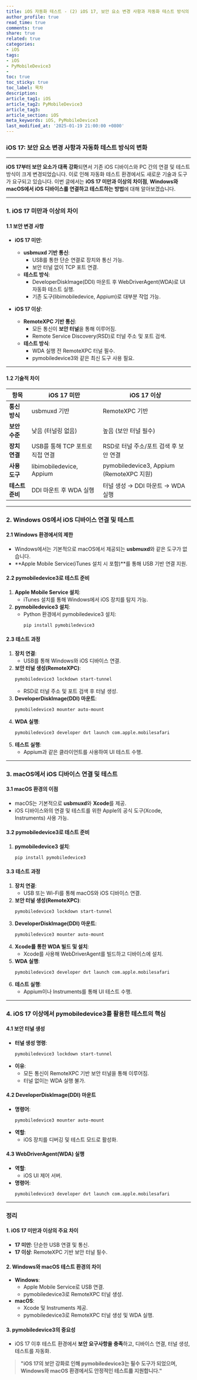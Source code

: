 ```yaml
---
title: iOS 자동화 테스트 - (2) iOS 17, 보안 요소 변경 사항과 자동화 테스트 방식의 변화
author_profile: true
read_time: true
comments: true
share: true
related: true
categories:
- iOS
tags:
- iOS
- PyMobileDevice3
- 
toc: true
toc_sticky: true
toc_label: 목차
description: 
article_tag1: iOS
article_tag2: PyMobileDevice3
article_tag3: 
article_section: iOS
meta_keywords: iOS, PyMobileDevice3
last_modified_at: '2025-01-19 21:00:00 +0800'
---
```



### **iOS 17: 보안 요소 변경 사항과 자동화 테스트 방식의 변화**

---

**iOS 17부터 보안 요소가 대폭 강화**되면서 기존 iOS 디바이스와 PC 간의 연결 및 테스트 방식이 크게 변경되었습니다. 이로 인해 자동화 테스트 환경에서도 새로운 기술과 도구가 요구되고 있습니다. 이번 글에서는 **iOS 17 미만과 이상의 차이점**, **Windows와 macOS에서 iOS 디바이스를 연결하고 테스트하는 방법**에 대해 알아보겠습니다.

---

### **1. iOS 17 미만과 이상의 차이**

#### **1.1 보안 변경 사항**
- **iOS 17 미만**:
  - **usbmuxd 기반 통신**:
    - USB를 통한 단순 연결로 장치와 통신 가능.
    - 보안 터널 없이 TCP 포트 연결.
  - **테스트 방식**:
    - DeveloperDiskImage(DDI) 마운트 후 WebDriverAgent(WDA)로 UI 자동화 테스트 실행.
    - 기존 도구(libimobiledevice, Appium)로 대부분 작업 가능.

- **iOS 17 이상**:
  - **RemoteXPC 기반 통신**:
    - 모든 통신이 **보안 터널**을 통해 이루어짐.
    - Remote Service Discovery(RSD)로 터널 주소 및 포트 검색.
  - **테스트 방식**:
    - WDA 실행 전 RemoteXPC 터널 필수.
    - pymobiledevice3와 같은 최신 도구 사용 필요.

---

#### **1.2 기술적 차이**
| **항목**              | **iOS 17 미만**                             | **iOS 17 이상**                             |
|-----------------------|---------------------------------------------|---------------------------------------------|
| **통신 방식**         | usbmuxd 기반                                | RemoteXPC 기반                              |
| **보안 수준**         | 낮음 (터널링 없음)                         | 높음 (보안 터널 필수)                       |
| **장치 연결**         | USB를 통해 TCP 포트로 직접 연결             | RSD로 터널 주소/포트 검색 후 보안 연결      |
| **사용 도구**         | libimobiledevice, Appium                   | pymobiledevice3, Appium (RemoteXPC 지원)   |
| **테스트 준비**       | DDI 마운트 후 WDA 실행                     | 터널 생성 → DDI 마운트 → WDA 실행           |

---

### **2. Windows OS에서 iOS 디바이스 연결 및 테스트**

#### **2.1 Windows 환경에서의 제한**
- Windows에서는 기본적으로 macOS에서 제공되는 **usbmuxd**와 같은 도구가 없습니다.
- **Apple Mobile Service(iTunes 설치 시 포함)**를 통해 USB 기반 연결 지원.

#### **2.2 pymobiledevice3로 테스트 준비**
1. **Apple Mobile Service 설치**:
   - iTunes 설치를 통해 Windows에서 iOS 장치를 탐지 가능.
2. **pymobiledevice3 설치**:
   - Python 환경에서 pymobiledevice3 설치:
     ```bash
     pip install pymobiledevice3
     ```

#### **2.3 테스트 과정**
1. **장치 연결**:
   - USB를 통해 Windows와 iOS 디바이스 연결.
2. **보안 터널 생성(RemoteXPC)**:
   ```bash
   pymobiledevice3 lockdown start-tunnel
   ```
   - RSD로 터널 주소 및 포트 검색 후 터널 생성.
3. **DeveloperDiskImage(DDI) 마운트**:
   ```bash
   pymobiledevice3 mounter auto-mount
   ```
4. **WDA 실행**:
   ```bash
   pymobiledevice3 developer dvt launch com.apple.mobilesafari
   ```
5. **테스트 실행**:
   - Appium과 같은 클라이언트를 사용하여 UI 테스트 수행.

---

### **3. macOS에서 iOS 디바이스 연결 및 테스트**

#### **3.1 macOS 환경의 이점**
- macOS는 기본적으로 **usbmuxd**와 **Xcode**를 제공.
- iOS 디바이스와의 연결 및 테스트를 위한 Apple의 공식 도구(Xcode, Instruments) 사용 가능.

#### **3.2 pymobiledevice3로 테스트 준비**
1. **pymobiledevice3 설치**:
   ```bash
   pip install pymobiledevice3
   ```

#### **3.3 테스트 과정**
1. **장치 연결**:
   - USB 또는 Wi-Fi를 통해 macOS와 iOS 디바이스 연결.
2. **보안 터널 생성(RemoteXPC)**:
   ```bash
   pymobiledevice3 lockdown start-tunnel
   ```
3. **DeveloperDiskImage(DDI) 마운트**:
   ```bash
   pymobiledevice3 mounter auto-mount
   ```
4. **Xcode를 통한 WDA 빌드 및 설치**:
   - Xcode를 사용해 WebDriverAgent를 빌드하고 디바이스에 설치.
5. **WDA 실행**:
   ```bash
   pymobiledevice3 developer dvt launch com.apple.mobilesafari
   ```
6. **테스트 실행**:
   - Appium이나 Instruments를 통해 UI 테스트 수행.

---

### **4. iOS 17 이상에서 pymobiledevice3를 활용한 테스트의 핵심**

#### **4.1 보안 터널 생성**
- **터널 생성 명령**:
  ```bash
  pymobiledevice3 lockdown start-tunnel
  ```
- **이유**:
  - 모든 통신이 RemoteXPC 기반 보안 터널을 통해 이루어짐.
  - 터널 없이는 WDA 실행 불가.

#### **4.2 DeveloperDiskImage(DDI) 마운트**
- **명령어**:
  ```bash
  pymobiledevice3 mounter auto-mount
  ```
- **역할**:
  - iOS 장치를 디버깅 및 테스트 모드로 활성화.

#### **4.3 WebDriverAgent(WDA) 실행**
- **역할**:
  - iOS UI 제어 서버.
- **명령어**:
  ```bash
  pymobiledevice3 developer dvt launch com.apple.mobilesafari
  ```

---

### **정리**

#### **1. iOS 17 미만과 이상의 주요 차이**
- **17 미만**: 단순한 USB 연결 및 통신.
- **17 이상**: RemoteXPC 기반 보안 터널 필수.

#### **2. Windows와 macOS 테스트 환경의 차이**
- **Windows**:
  - Apple Mobile Service로 USB 연결.
  - pymobiledevice3로 RemoteXPC 터널 생성.
- **macOS**:
  - Xcode 및 Instruments 제공.
  - pymobiledevice3로 RemoteXPC 터널 생성 및 WDA 실행.

#### **3. pymobiledevice3의 중요성**
- iOS 17 이후 테스트 환경에서 **보안 요구사항을 충족**하고, 디바이스 연결, 터널 생성, 테스트를 자동화.

> **"iOS 17의 보안 강화로 인해 pymobiledevice3는 필수 도구가 되었으며, Windows와 macOS 환경에서도 안정적인 테스트를 지원합니다."**  

